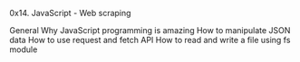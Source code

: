 0x14. JavaScript - Web scraping


General
Why JavaScript programming is amazing
How to manipulate JSON data
How to use request and fetch API
How to read and write a file using fs module
